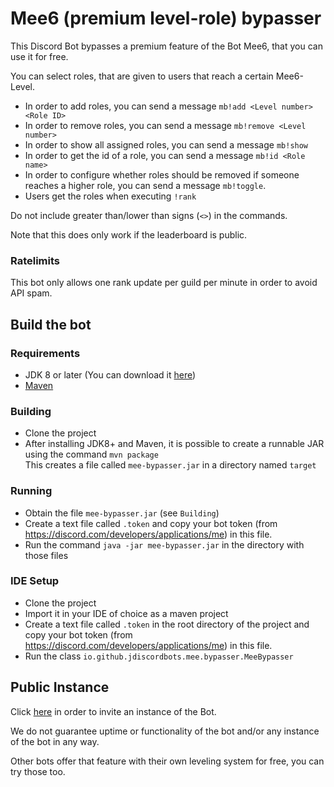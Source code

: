 # Mee6 (premium level-role) bypasser

This Discord Bot bypasses a premium feature of the Bot Mee6, that you can use it for free.

You can select roles, that are given to users that reach a certain Mee6-Level.

* In order to add roles, you can send a message `mb!add <Level number> <Role ID>`
* In order to remove roles, you can send a message `mb!remove <Level number>`
* In order to show all assigned roles, you can send a message `mb!show`
* In order to get the id of a role, you can send a message `mb!id <Role name>`
* In order to configure whether roles should be removed if someone reaches a higher role, you can send a message `mb!toggle`.
* Users get the roles when executing `!rank`

Do not include greater than/lower than signs (`<>`) in the commands.

Note that this does only work if the leaderboard is public.

### Ratelimits

This bot only allows one rank update per guild per minute in order to avoid API spam.

## Build the bot

### Requirements
* JDK 8 or later (You can download it [here](https://adoptopenjdk.net/))
* [Maven](https://maven.apache.org/download.cgi)

### Building
* Clone the project
* After installing JDK8+ and Maven, it is possible to create a runnable JAR using the command `mvn package`<br/>
  This creates a file called `mee-bypasser.jar` in a directory named `target`

### Running
* Obtain the file `mee-bypasser.jar` (see `Building`)
* Create a text file called `.token` and copy your bot token (from <https://discord.com/developers/applications/me>) in this file.
* Run the command `java -jar mee-bypasser.jar` in the directory with those files

### IDE Setup
* Clone the project
* Import it in your IDE of choice as a maven project
* Create a text file called `.token` in the root directory of the project and copy your bot token (from <https://discord.com/developers/applications/me>) in this file.
* Run the class `io.github.jdiscordbots.mee.bypasser.MeeBypasser`

## Public Instance

Click [here](https://discord.com/api/oauth2/authorize?client_id=644830792845099009&permissions=268520448&scope=bot%20applications.commands) in order to invite an instance of the Bot.

We do not guarantee uptime or functionality of the bot and/or any instance of the bot in any way.

Other bots offer that feature with their own leveling system for free, you can try those too.
